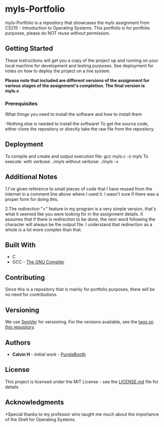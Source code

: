 # myls-Portfolio

myls-Portfolio is a repository that showcases the myls assignment from CS215 - Introduction to Operating Systems. This portfolio is for portfolio purposes, please do NOT reuse without permission.

## Getting Started

These instructions will get you a copy of the project up and running on your local machine for development and testing purposes. See deployment for notes on how to deploy the project on a live system.

**Please note that included are different versions of the assignment for various stages of the assignment's completion. The final version is myls.c**

### Prerequisites

What things you need to install the software and how to install them

-Nothing else is needed to install the software! To get the source code, either clone the repository or directly take the raw file from the repository. 

## Deployment

To compile and create and output execution file:
                      gcc myls.c -o myls
To execute:
                     with verbose:
                               ./myls
                     without verbose:
                                ./myls -v

## Additional Notes

1.I've given reference to small pieces of code that I have reused from the internet in a comment line above where I used it. I wasn't sure if there was a proper form for doing this.


2.The redirection ">" feature in my program is a very simple version, that's what it seemed like you were looking for in the assignment details. It assumes that if there is redirection to be done, the next word following the character will always be the output file. I understand that redirection as a whole is a lot more complex than that.


## Built With

* C
* GCC - [The GNU Compiler](https://gcc.gnu.org/)

## Contributing

Since this is a repository that is mainly for portfolio purposes, there will be no need for contributions. 

## Versioning

We use [SemVer](http://semver.org/) for versioning. For the versions available, see the [tags on this repository](https://github.com/your/project/tags). 

## Authors

* **Calvin H** - *Initial work* - [PurpleBooth](https://github.com/PurpleBooth)

## License

This project is licensed under the MIT License - see the [LICENSE.md](LICENSE.md) file for details

## Acknowledgments

*Special thanks to my professor who taught me much about the importance of the Shell for Operating Systems. 
